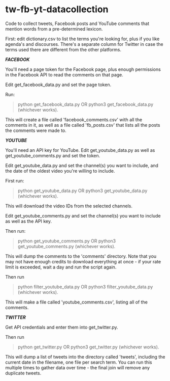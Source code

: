 # tw-fb-yt-datacollection
Code to collect tweets, Facebook posts and YouTube comments that mention words from a pre-determined lexicon. 

First: edit dictionary.csv to list the terms you're looking for, plus if you like agenda's and discourses. There's a separate column for Twitter in case the terms used there are different from the other platforms.

***FACEBOOK***

You'll need a page token for the Facebook page, plus enough permissions in the Facebook API to read the comments on that page.

Edit get_facebook_data.py and set the page token.

Run:
> python get_facebook_data.py
OR
> python3 get_facebook_data.py
(whichever works).


This will create a file called 'facebook_comments.csv' with all the comments in it, as well as a file called 'fb_posts.csv' that lists all the posts the comments were made to.



***YOUTUBE***

You'll need an API key for YouTube. Edit get_youtube_data.py as well as get_youtube_comments.py and set the token.

Edit get_youtube_data.py and set the channel(s) you want to include, and the date of the oldest video you're willing to include.

First run:
> python get_youtube_data.py
OR
> python3 get_youtube_data.py
(whichever works).

This will download the video IDs from the selected channels.

Edit get_youtube_comments.py and set the channel(s) you want to include as well as the API key.

Then run:
> python get_youtube_comments.py
OR
> python3 get_youtube_comments.py
(whichever works).

This will dump the comments to the 'comments' directory. Note that you may not have enough credits to download everything at once - if your rate limit is exceeded, wait a day and run the script again.

Then run
> python filter_youtube_data.py
OR
> python3 filter_youtube_data.py
(whichever works).

This will make a file called 'youtube_comments.csv', listing all of the comments.



***TWITTER***

Get API credentials and enter them into get_twitter.py.

Then run
> python get_twitter.py
OR
> python3 get_twitter.py
(whichever works).

This will dump a list of tweets into the directory called 'tweets', including the current date in the filename, one file per search term.
You can run this multiple times to gather data over time - the final join will remove any duplicate tweets.